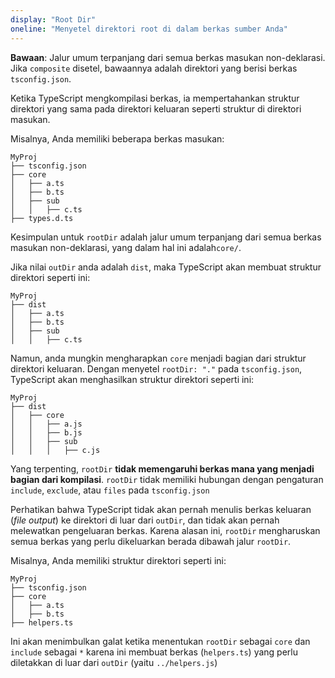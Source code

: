 ```yaml
---
display: "Root Dir"
oneline: "Menyetel direktori root di dalam berkas sumber Anda"
---
```


**Bawaan**: Jalur umum terpanjang dari semua berkas masukan non-deklarasi. Jika `composite` disetel, bawaannya adalah direktori yang berisi berkas `tsconfig.json`.

Ketika TypeScript mengkompilasi berkas, ia mempertahankan struktur direktori yang sama pada direktori keluaran seperti struktur di direktori masukan.

Misalnya, Anda memiliki beberapa berkas masukan:

```
MyProj
├── tsconfig.json
├── core
│   ├── a.ts
│   ├── b.ts
│   ├── sub
│   │   ├── c.ts
├── types.d.ts
```

Kesimpulan untuk `rootDir` adalah jalur umum terpanjang dari semua berkas masukan non-deklarasi, yang dalam hal ini adalah`core/`.

Jika nilai `outDir` anda adalah `dist`, maka TypeScript akan membuat struktur direktori seperti ini:

```
MyProj
├── dist
│   ├── a.ts
│   ├── b.ts
│   ├── sub
│   │   ├── c.ts
```

Namun, anda mungkin mengharapkan `core` menjadi bagian dari struktur direktori keluaran.
Dengan menyetel `rootDir: "."` pada `tsconfig.json`, TypeScript akan menghasilkan struktur direktori seperti ini:

```
MyProj
├── dist
│   ├── core
│   │   ├── a.js
│   │   ├── b.js
│   │   ├── sub
│   │   │   ├── c.js
```

Yang terpenting, `rootDir` **tidak memengaruhi berkas mana yang menjadi bagian dari kompilasi**.
`rootDir` tidak memiliki hubungan dengan pengaturan `include`, `exclude`, atau `files` pada `tsconfig.json`

Perhatikan bahwa TypeScript tidak akan pernah menulis berkas keluaran (_file output_) ke direktori di luar dari `outDir`, dan tidak akan pernah melewatkan pengeluaran berkas.
Karena alasan ini, `rootDir` mengharuskan semua berkas yang perlu dikeluarkan berada dibawah jalur `rootDir`.

Misalnya, Anda memiliki struktur direktori seperti ini:

```
MyProj
├── tsconfig.json
├── core
│   ├── a.ts
│   ├── b.ts
├── helpers.ts
```

Ini akan menimbulkan galat ketika menentukan `rootDir` sebagai `core` dan `include` sebagai `*` karena ini membuat berkas (`helpers.ts`) yang perlu diletakkan di luar dari `outDir` (yaitu `../helpers.js`)
